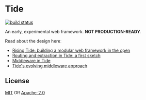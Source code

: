 # Tide

[![build status][1]][2]

An early, experimental web framework. **NOT PRODUCTION-READY**.

Read about the design here:

- [Rising Tide: building a modular web framework in the open](https://rust-lang-nursery.github.io/wg-net/2018/09/11/tide.html)
- [Routing and extraction in Tide: a first sketch](https://rust-lang-nursery.github.io/wg-net/2018/10/16/tide-routing.html)
- [Middleware in Tide](https://rust-lang-nursery.github.io/wg-net/2018/11/07/tide-middleware.html)
- [Tide's evolving middleware approach](https://rust-lang-nursery.github.io/wg-net/2018/11/27/tide-middleware-evolution.html)
## License

[MIT](./LICENSE-MIT) OR [Apache-2.0](./LICENSE-APACHE)

[1]: https://img.shields.io/travis/rust-net-web/tide.svg?style=flat-square
[2]: https://travis-ci.org/rust-net-web/tide
